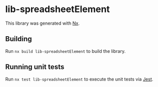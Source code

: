 # lib-spreadsheetElement

This library was generated with [Nx](https://nx.dev).

## Building

Run `nx build lib-spreadsheetElement` to build the library.

## Running unit tests

Run `nx test lib-spreadsheetElement` to execute the unit tests via [Jest](https://jestjs.io).
